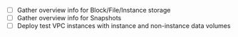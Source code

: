  - [ ] Gather overview info for Block/File/Instance storage
 - [ ] Gather overview info for Snapshots
 - [ ] Deploy test VPC instances with instance and non-instance data volumes

